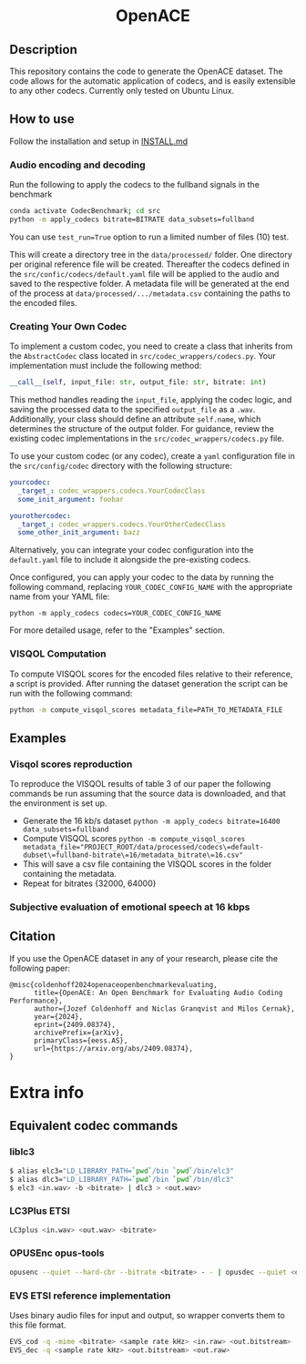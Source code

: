 <div align="center">    
 
# OpenACE

</div>
 
## Description   
This repository contains the code to generate the OpenACE dataset. The code allows for the automatic application of codecs, and is easily extensible to any other codecs. Currently only tested on Ubuntu Linux. 

## How to use

Follow the installation and setup in [INSTALL.md](INSTALL.md)

### Audio encoding and decoding
Run the following to apply the codecs to the fullband signals in the benchmark
```sh
conda activate CodecBenchmark; cd src
python -m apply_codecs bitrate=BITRATE data_subsets=fullband
```
You can use `test_run=True` option to run a limited number of files (10) test.

This will create a directory tree in the `data/processed/` folder. One directory per original reference file will be created. Thereafter the codecs defined in the `src/confic/codecs/default.yaml` file will be applied to the audio and saved to the respective folder. 
A metadata file will be generated at the end of the process at `data/processed/.../metadata.csv` containing the paths to the encoded files.

### Creating Your Own Codec

To implement a custom codec, you need to create a class that inherits from the `AbstractCodec` class located in `src/codec_wrappers/codecs.py`. Your implementation must include the following method:

```python
__call__(self, input_file: str, output_file: str, bitrate: int)
```

This method handles reading the `input_file`, applying the codec logic, and saving the processed data to the specified `output_file` as a `.wav`. Additionally, your class should define an attribute `self.name`, which determines the structure of the output folder. For guidance, review the existing codec implementations in the `src/codec_wrappers/codecs.py` file.

To use your custom codec (or any codec), create a `yaml` configuration file in the `src/config/codec` directory with the following structure:

```yaml
yourcodec:
  _target_: codec_wrappers.codecs.YourCodecClass
  some_init_argument: foobar  

yourothercodec:
  _target_: codec_wrappers.codecs.YourOtherCodecClass
  some_other_init_argument: bazz  
```

Alternatively, you can integrate your codec configuration into the `default.yaml` file to include it alongside the pre-existing codecs.

Once configured, you can apply your codec to the data by running the following command, replacing `YOUR_CODEC_CONFIG_NAME` with the appropriate name from your YAML file:

```
python -m apply_codecs codecs=YOUR_CODEC_CONFIG_NAME
```

For more detailed usage, refer to the "Examples" section.

### VISQOL Computation
To compute VISQOL scores for the encoded files relative to their reference, a script is provided. After running the dataset generation the script can be run with the following command:

```sh
python -m compute_visqol_scores metadata_file=PATH_TO_METADATA_FILE
```

## Examples

### Visqol scores reproduction
To reproduce the VISQOL results of table 3 of our paper the following commands be run assuming that the source data is downloaded, and that the environment is set up. 
- Generate the 16 kb/s dataset `python -m apply_codecs bitrate=16400 data_subsets=fullband`
- Compute VISQOL scores `python -m compute_visqol_scores metadata_file="PROJECT_ROOT/data/processed/codecs\=default-dubset\=fullband-bitrate\=16/metadata_bitrate\=16.csv"`
- This will save a csv file containing the VISQOL scores in the folder containing the metadata. 
- Repeat for bitrates {32000, 64000} 

### Subjective evaluation of emotional speech at 16 kbps



## Citation
If you use the OpenACE dataset in any of your research, please cite the following paper:

```
@misc{coldenhoff2024openaceopenbenchmarkevaluating,
      title={OpenACE: An Open Benchmark for Evaluating Audio Coding Performance}, 
      author={Jozef Coldenhoff and Niclas Granqvist and Milos Cernak},
      year={2024},
      eprint={2409.08374},
      archivePrefix={arXiv},
      primaryClass={eess.AS},
      url={https://arxiv.org/abs/2409.08374}, 
}
```

# Extra info
## Equivalent codec commands 

### liblc3

```sh
$ alias elc3="LD_LIBRARY_PATH=`pwd`/bin `pwd`/bin/elc3"
$ alias dlc3="LD_LIBRARY_PATH=`pwd`/bin `pwd`/bin/dlc3"
$ elc3 <in.wav> -b <bitrate> | dlc3 > <out.wav>
```

### LC3Plus ETSI
```sh
LC3plus <in.wav> <out.wav> <bitrate>
```

### OPUSEnc opus-tools
```sh
opusenc --quiet --hard-cbr --bitrate <bitrate> - - | opusdec --quiet <out.wav>
```

### EVS ETSI reference implementation
Uses binary audio files for input and output, so wrapper converts them to this file format.
```sh
EVS_cod -q -mime <bitrate> <sample rate kHz> <in.raw> <out.bitstream>
EVS_dec -q <sample rate kHz> <out.bitstream> <out.raw>
```
